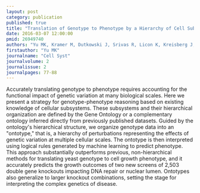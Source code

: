 ```yaml
---
layout: post
category: publication
published: true
title: "Translation of Genotype to Phenotype by a Hierarchy of Cell Subsystems."
date: 2016-03-07 12:00:00
pmid: 26949740
authors: "Yu MK, Kramer M, Dutkowski J, Srivas R, Licon K, Kreisberg J, Ng CT, Krogan N, Sharan R, Ideker T"
firstauthor: "Yu MK"
journalname: "Cell Syst"
journalvolume: 2
journalissue: 2
journalpages: 77-88
---
```


Accurately translating genotype to phenotype requires accounting for the functional impact of genetic variation at many biological scales. Here we present a strategy for genotype-phenotype reasoning based on existing knowledge of cellular subsystems. These subsystems and their hierarchical organization are defined by the Gene Ontology or a complementary ontology inferred directly from previously published datasets. Guided by the ontology's hierarchical structure, we organize genotype data into an &quot;ontotype,&quot; that is, a hierarchy of perturbations representing the effects of genetic variation at multiple cellular scales. The ontotype is then interpreted using logical rules generated by machine learning to predict phenotype. This approach substantially outperforms previous, non-hierarchical methods for translating yeast genotype to cell growth phenotype, and it accurately predicts the growth outcomes of two new screens of 2,503 double gene knockouts impacting DNA repair or nuclear lumen. Ontotypes also generalize to larger knockout combinations, setting the stage for interpreting the complex genetics of disease.

